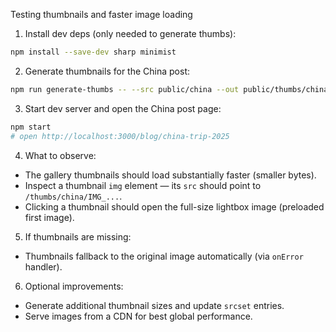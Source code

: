 Testing thumbnails and faster image loading

1. Install dev deps (only needed to generate thumbs):

```bash
npm install --save-dev sharp minimist
```

2. Generate thumbnails for the China post:

```bash
npm run generate-thumbs -- --src public/china --out public/thumbs/china --width 800
```

3. Start dev server and open the China post page:

```bash
npm start
# open http://localhost:3000/blog/china-trip-2025
```

4. What to observe:

- The gallery thumbnails should load substantially faster (smaller bytes).
- Inspect a thumbnail `img` element — its `src` should point to `/thumbs/china/IMG_...`.
- Clicking a thumbnail should open the full-size lightbox image (preloaded first image).

5. If thumbnails are missing:

- Thumbnails fallback to the original image automatically (via `onError` handler).

6. Optional improvements:

- Generate additional thumbnail sizes and update `srcset` entries.
- Serve images from a CDN for best global performance.
